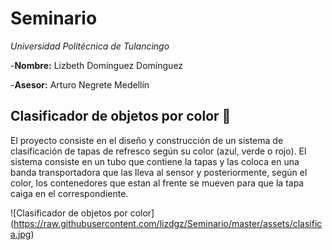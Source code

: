 # Seminario

*Universidad Politécnica de Tulancingo*

-**Nombre:** Lizbeth Domínguez Domínguez 

-**Asesor:** Arturo Negrete Medellín 

## **Clasificador de objetos por color** :rainbow:
El proyecto consiste en el diseño y construcción de un sistema de clasificación de tapas de refresco según su color (azul, verde o rojo). 
El sistema consiste en un tubo que contiene la tapas y las coloca en una banda transportadora que las lleva al sensor y posteriormente, según el color, los contenedores que estan al frente se mueven para que la tapa caiga en el correspondiente.

![Clasificador de objetos por color]
(https://raw.githubusercontent.com/lizdgz/Seminario/master/assets/clasifica.jpg)
